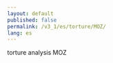 ```yaml
---
layout: default
published: false
permalink: /v3_1/es/torture/MOZ/
lang: es
---
```


torture analysis MOZ
